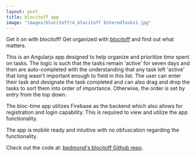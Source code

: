 ```yaml
---
layout: post
title: blocitoff app
image: "images/blocitoff/4_blocitoff EnteredTasks1.jpg"
---
```

Get it on with blocitoff!
Get organized with [blocitoff][blocitoff] and find out what matters.

This is an Angularjs app designed to help organize and prioritize time spent on tasks. The logic is such that the tasks remain 'active' for seven days and then are auto-completed with the understanding that any task left 'active' that long wasn't important enough to field in this list.  The user can enter their task and designate the task completed and can also drag and drop the tasks to sort them into order of importance. Otherwise, the order is set by entry from the top down.

The bloc-time app utilizes Firebase as the backend which also allows for registration and login capability. This is required to view and utilize the app functionality.

The app is mobile ready and intuitive with no obfuscation regarding the functionality.

Check out the code at:
[bedmond's blocitoff Github repo][bedmond-gh].

[bedmond-gh]: https://github.com/bedmond/blocitoff
[blocitoff]: http://glacial-journey-3658.herokuapp.com
